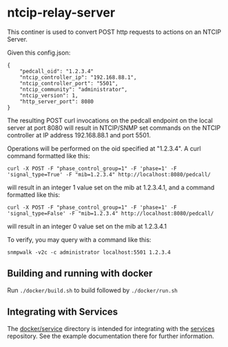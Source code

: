# ntcip-relay-server

This continer is used to convert POST http requests to actions on an NTCIP
Server.

Given this config.json:
```
{
    "pedcall_oid": "1.2.3.4"
    "ntcip_controller_ip": "192.168.88.1",
    "ntcip_controller_port": "5501",
    "ntcip_community": "administrator",
    "ntcip_version": 1,
    "http_server_port": 8080
}
```
The resulting POST curl invocations on the pedcall endpoint on the local server at port 8080
will result in NTCIP/SNMP set commands on the NTCIP controller at IP address 192.168.88.1
and port 5501.

Operations will be performed on the oid specified at "1.2.3.4".  A curl command formatted like this:
```
curl -X POST -F "phase_control_group=1" -F 'phase=1' -F 'signal_type=True' -F "mib=1.2.3.4" http://localhost:8080/pedcall/
```
will result in an integer 1 value set on the mib at 1.2.3.4.1, and a command formatted like this:
```
curl -X POST -F "phase_control_group=1" -F 'phase=1' -F 'signal_type=False' -F "mib=1.2.3.4" http://localhost:8080/pedcall/
```
will result in an integer 0 value set on the mib at 1.2.3.4.1

To verify, you may query with a command like this:
```
snmpwalk -v2c -c administrator localhost:5501 1.2.3.4
```

## Building and running with docker

Run `./docker/build.sh` to build followed by `./docker/run.sh`

## Integrating with Services

The [docker/service](docker/service) directory is intended for integrating with the [services](https://github.com/sighthoundinc/services)
repository.  See the example documentation there for further information.

